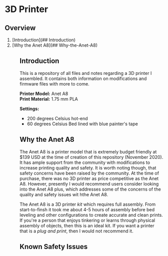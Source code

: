 # 3D Printer

## Overview

<ol>
    <li>[Introduction](## Introduction)
    <li>[Why the Anet A8](## Why-the-Anet-A8)
<ol>

## Introduction
This is a repository of all files and notes regarding a 3D printer I assembled.
It contains both information on modifications and firmware files with more to 
come.

**Printer Model:** Anet A8 \
**Print Material:** 1.75 mm PLA

**Settings:** 
<ul>
    <li>200 degrees Celsius hot-end
    <li>60 degrees Celsius Bed lined with 
    blue painter's tape
</ul>

## Why the Anet A8

The Anet A8 is a printer model that is extremely budget friendly at $139 USD at 
the time of creation of this repository (November 2020). It has ample support 
from the community with modifications to increase printing quality and safety. 
It is worth noting though, that safety concerns have been raised by the 
community. At the time of purchase, there was no 3D printer as price 
competitive as the Anet A8. However, presently I would recommend users consider 
looking into the Anet A8 plus, which addresses some of the concerns of the 
quality and safety issues wit hthe Anet A8.

The Anet A8 is a 3D printer *kit* which requires full assembly. From 
start-to-finsh it took me about 4-5 hours of assembly before bed leveling and 
other configurations to create accurate and clean prints. If you're a person 
that enjoys tinkering or learns through physical assembly of objects, then this 
is an ideal kit. If you want a printer that is a *plug and print*, then I would 
not recommend it.

## Known Safety Issues

